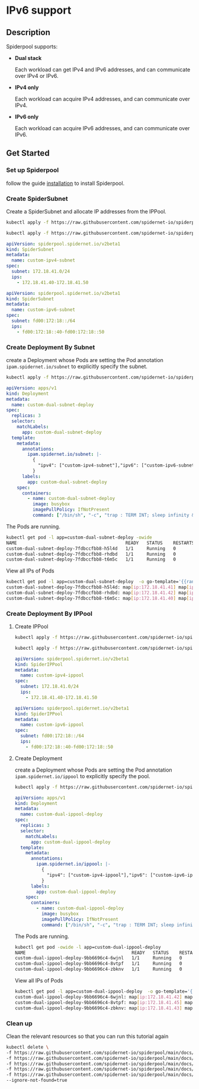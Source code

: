 # IPv6 support

## Description

Spiderpool supports:

- **Dual stack**

    Each workload can get IPv4 and IPv6 addresses, and can communicate over IPv4 or IPv6.

- **IPv4 only**

    Each workload can acquire IPv4 addresses, and can communicate over IPv4.

- **IPv6 only**

    Each workload can acquire IPv6 addresses, and can communicate over IPv6.

## Get Started

### Set up Spiderpool

follow the guide [installation](https://github.com/spidernet-io/spiderpool/blob/main/docs/usage/install.md) to install Spiderpool.

### Create SpiderSubnet

Create a SpiderSubnet and allocate IP addresses from the IPPool.

```bash
kubectl apply -f https://raw.githubusercontent.com/spidernet-io/spiderpool/main/docs/example/basic/custom-ipv4-subnet.yaml

kubectl apply -f https://raw.githubusercontent.com/spidernet-io/spiderpool/main/docs/example/basic/custom-ipv6-subnet.yaml
```

```yaml
apiVersion: spiderpool.spidernet.io/v2beta1
kind: SpiderSubnet
metadata:
  name: custom-ipv4-subnet
spec:
  subnet: 172.18.41.0/24
  ips:
    - 172.18.41.40-172.18.41.50
```

```yaml
apiVersion: spiderpool.spidernet.io/v2beta1
kind: SpiderSubnet
metadata:
  name: custom-ipv6-subnet
spec:
  subnet: fd00:172:18::/64
  ips:
    - fd00:172:18::40-fd00:172:18::50

```

### Create Deployment By Subnet

create a Deployment whose Pods are setting the Pod annotation `ipam.spidernet.io/subnet` to  explicitly specify the subnet.

```bash
kubectl apply -f https://raw.githubusercontent.com/spidernet-io/spiderpool/main/docs/example/basic/custom-dual-subnet-deploy.yaml
```

```yaml
apiVersion: apps/v1
kind: Deployment
metadata:
  name: custom-dual-subnet-deploy
spec:
  replicas: 3
  selector:
    matchLabels:
      app: custom-dual-subnet-deploy
  template:
    metadata:
      annotations:
        ipam.spidernet.io/subnet: |-
          {
            "ipv4": ["custom-ipv4-subnet"],"ipv6": ["custom-ipv6-subnet"]
          }
      labels:
        app: custom-dual-subnet-deploy
    spec:
      containers:
        - name: custom-dual-subnet-deploy
          image: busybox
          imagePullPolicy: IfNotPresent
          command: ["/bin/sh", "-c", "trap : TERM INT; sleep infinity & wait"]

```

The Pods are running.

```bash
kubectl get pod -l app=custom-dual-subnet-deploy -owide
NAME                                         READY   STATUS    RESTARTS   AGE   IP             NODE                NOMINATED NODE   READINESS GATES
custom-dual-subnet-deploy-7fdbccfbb8-h5l4d   1/1     Running   0          33s   172.18.41.41   controller-node-1   <none>           <none>
custom-dual-subnet-deploy-7fdbccfbb8-rhdbd   1/1     Running   0          33s   172.18.41.42   controller-node-1   <none>           <none>
custom-dual-subnet-deploy-7fdbccfbb8-t6m5c   1/1     Running   0          33s   172.18.41.40   controller-node-1   <none>           <none>
```

View all IPs of Pods

```bash
kubectl get pod -l app=custom-dual-subnet-deploy  -o go-template='{{range .items}}{{.metadata.name}}: {{range .status.podIPs}}{{.}} {{end}}{{"\n"}}{{end}}'
custom-dual-subnet-deploy-7fdbccfbb8-h5l4d: map[ip:172.18.41.41] map[ip:fd00:172:18::42]
custom-dual-subnet-deploy-7fdbccfbb8-rhdbd: map[ip:172.18.41.42] map[ip:fd00:172:18::41]
custom-dual-subnet-deploy-7fdbccfbb8-t6m5c: map[ip:172.18.41.40] map[ip:fd00:172:18::40]
```

### Create Deployment By IPPool

1. Create IPPool

    ```bash
    kubectl apply -f https://raw.githubusercontent.com/spidernet-io/spiderpool/main/docs/example/basic/custom-ipv4-ippool.yaml
    
    kubectl apply -f https://raw.githubusercontent.com/spidernet-io/spiderpool/main/docs/example/basic/custom-ipv6-ippool.yaml
    ```

    ```yaml
    apiVersion: spiderpool.spidernet.io/v2beta1
    kind: SpiderIPPool
    metadata:
      name: custom-ipv4-ippool
    spec:
      subnet: 172.18.41.0/24
      ips:
        - 172.18.41.40-172.18.41.50
    ```

    ```yaml
    apiVersion: spiderpool.spidernet.io/v2beta1
    kind: SpiderIPPool
    metadata:
      name: custom-ipv6-ippool
    spec:
      subnet: fd00:172:18::/64
      ips:
        - fd00:172:18::40-fd00:172:18::50
    ```

2. Create Deployment
  
    create a Deployment whose Pods are setting the Pod annotation `ipam.spidernet.io/ippool` to  explicitly specify the pool.

    ```bash
    kubectl apply -f https://raw.githubusercontent.com/spidernet-io/spiderpool/main/docs/example/basic/custom-dual-ippool-deploy.yaml
    ```

    ```yaml
    apiVersion: apps/v1
    kind: Deployment
    metadata:
      name: custom-dual-ippool-deploy
    spec:
      replicas: 3
      selector:
        matchLabels:
          app: custom-dual-ippool-deploy
      template:
        metadata:
          annotations:
            ipam.spidernet.io/ippool: |-
              {
                "ipv4": ["custom-ipv4-ippool"],"ipv6": ["custom-ipv6-ippool"]
              }
          labels:
            app: custom-dual-ippool-deploy
        spec:
          containers:
            - name: custom-dual-ippool-deploy
              image: busybox
              imagePullPolicy: IfNotPresent
              command: ["/bin/sh", "-c", "trap : TERM INT; sleep infinity & wait"]
    ```

    The Pods are running.

    ```bash
    kubectl get pod -owide -l app=custom-dual-ippool-deploy
    NAME                                        READY   STATUS    RESTARTS   AGE   IP             NODE                NOMINATED NODE   READINESS GATES
    custom-dual-ippool-deploy-9bb6696c4-6wjnl   1/1     Running   0          76s   172.18.41.42   controller-node-1   <none>           <none>
    custom-dual-ippool-deploy-9bb6696c4-8vtpf   1/1     Running   0          76s   172.18.41.45   controller-node-1   <none>           <none>
    custom-dual-ippool-deploy-9bb6696c4-zbknv   1/1     Running   0          76s   172.18.41.43   controller-node-1   <none>           <none>
    ```

    View all IPs of Pods

    ```bash
    kubectl get pod -l app=custom-dual-ippool-deploy  -o go-template='{{range .items}}{{.metadata.name}}: {{range .status.podIPs}}{{.}} {{end}}{{"\n"}}{{end}}'
    custom-dual-ippool-deploy-9bb6696c4-6wjnl: map[ip:172.18.41.42] map[ip:fd00:172:18::4d]
    custom-dual-ippool-deploy-9bb6696c4-8vtpf: map[ip:172.18.41.45] map[ip:fd00:172:18::4e]
    custom-dual-ippool-deploy-9bb6696c4-zbknv: map[ip:172.18.41.43] map[ip:fd00:172:18::46]
    ```

### Clean up

Clean the relevant resources so that you can run this tutorial again

   ```bash
   kubectl delete \
   -f https://raw.githubusercontent.com/spidernet-io/spiderpool/main/docs/example/basic/custom-ipv4-subnet.yaml \
   -f https://raw.githubusercontent.com/spidernet-io/spiderpool/main/docs/example/basic/custom-ipv6-subnet.yaml \
   -f https://raw.githubusercontent.com/spidernet-io/spiderpool/main/docs/example/basic/custom-ipv4-ippool.yaml \
   -f https://raw.githubusercontent.com/spidernet-io/spiderpool/main/docs/example/basic/custom-ipv6-ippool.yaml \
   -f https://raw.githubusercontent.com/spidernet-io/spiderpool/main/docs/example/basic/custom-dual-ippool-deploy.yaml \
   --ignore-not-found=true
   ```
